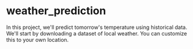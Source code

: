 # weather_prediction
In this project, we'll predict tomorrow's temperature using historical data. We'll start by downloading a dataset of local weather. You can customize this to your own location.
